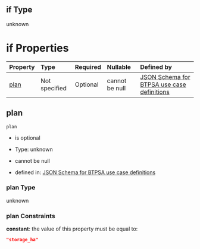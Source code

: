 ## if Type

unknown

# if Properties

| Property      | Type          | Required | Nullable       | Defined by                                                                                                                                                                                                                                  |
| :------------ | :------------ | :------- | :------------- | :------------------------------------------------------------------------------------------------------------------------------------------------------------------------------------------------------------------------------------------ |
| [plan](#plan) | Not specified | Optional | cannot be null | [JSON Schema for BTPSA use case definitions](btpsa-usecase-properties-services-items-allof-1-then-allof-84-then-allof-4-if-properties-plan.md "undefined#/properties/services/items/allOf/1/then/allOf/84/then/allOf/4/if/properties/plan") |

## plan



`plan`

*   is optional

*   Type: unknown

*   cannot be null

*   defined in: [JSON Schema for BTPSA use case definitions](btpsa-usecase-properties-services-items-allof-1-then-allof-84-then-allof-4-if-properties-plan.md "undefined#/properties/services/items/allOf/1/then/allOf/84/then/allOf/4/if/properties/plan")

### plan Type

unknown

### plan Constraints

**constant**: the value of this property must be equal to:

```json
"storage_ha"
```
